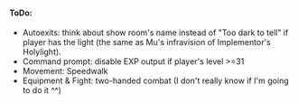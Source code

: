 #### ToDo:
* Autoexits: think about show room's name  instead of "Too dark to tell" if player has the light (the same as Mu's infravision of Implementor's Holylight).
* Command prompt: disable EXP output if player's level >=31
* Movement: Speedwalk
* Equipment & Fight: two-handed combat (I don't really know if I'm going to do it ^^)
